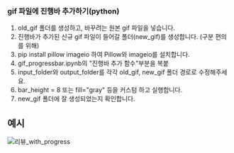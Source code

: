### gif 파일에 진행바 추가하기(python)

1. old_gif 폴더를 생성하고, 바꾸려는 원본 gif 파일을 넣습니다. 
2. 진행바가 추가된 신규 gif 파일이 들어갈 폴더(new_gif)를 생성합니다. (구분 편의를 위해)
3. pip install pillow imageio 하여 Pillow와 imageio를 설치합니다.
4. gif_progressbar.ipynb의 "진행바 추가 함수"부분을 복붙
5. input_folder와 output_folder를 각각 old_gif, new_gif 폴더 경로로 수정해주세요.
6. bar_height = 8 또는 fill="gray" 등을 커스텀 하고 실행합니다.
7. new_gif 폴더에 잘 생성되었는지 확인합니다.

## 예시
![리뷰_with_progress](https://github.com/user-attachments/assets/d8b839e2-186e-4867-b78a-06d3f7bf55b7)
